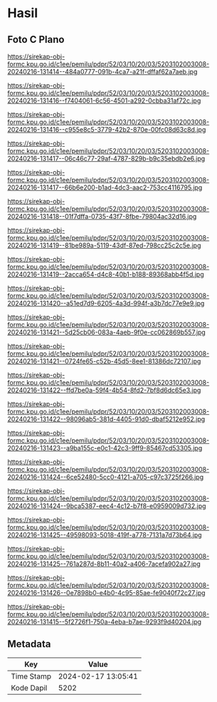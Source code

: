 # Hasil

## Foto C Plano

https://sirekap-obj-formc.kpu.go.id/c1ee/pemilu/pdpr/52/03/10/20/03/5203102003008-20240216-131414--484a0777-091b-4ca7-a21f-dffaf62a7aeb.jpg

https://sirekap-obj-formc.kpu.go.id/c1ee/pemilu/pdpr/52/03/10/20/03/5203102003008-20240216-131416--f7404061-6c56-4501-a292-0cbba31af72c.jpg

https://sirekap-obj-formc.kpu.go.id/c1ee/pemilu/pdpr/52/03/10/20/03/5203102003008-20240216-131416--c955e8c5-3779-42b2-870e-00fc08d63c8d.jpg

https://sirekap-obj-formc.kpu.go.id/c1ee/pemilu/pdpr/52/03/10/20/03/5203102003008-20240216-131417--06c46c77-29af-4787-829b-b9c35ebdb2e6.jpg

https://sirekap-obj-formc.kpu.go.id/c1ee/pemilu/pdpr/52/03/10/20/03/5203102003008-20240216-131417--66b6e200-b1ad-4dc3-aac2-753cc4116795.jpg

https://sirekap-obj-formc.kpu.go.id/c1ee/pemilu/pdpr/52/03/10/20/03/5203102003008-20240216-131418--01f7dffa-0735-43f7-8fbe-79804ac32d16.jpg

https://sirekap-obj-formc.kpu.go.id/c1ee/pemilu/pdpr/52/03/10/20/03/5203102003008-20240216-131419--81be989a-5119-43df-87ed-798cc25c2c5e.jpg

https://sirekap-obj-formc.kpu.go.id/c1ee/pemilu/pdpr/52/03/10/20/03/5203102003008-20240216-131419--2acca654-d4c8-40b1-b188-89368abb4f5d.jpg

https://sirekap-obj-formc.kpu.go.id/c1ee/pemilu/pdpr/52/03/10/20/03/5203102003008-20240216-131420--a51ed7d9-6205-4a3d-994f-a3b7dc77e9e9.jpg

https://sirekap-obj-formc.kpu.go.id/c1ee/pemilu/pdpr/52/03/10/20/03/5203102003008-20240216-131421--5d25cb06-083a-4aeb-9f0e-cc062869b557.jpg

https://sirekap-obj-formc.kpu.go.id/c1ee/pemilu/pdpr/52/03/10/20/03/5203102003008-20240216-131421--0724fe65-c52b-45d5-8ee1-81386dc72107.jpg

https://sirekap-obj-formc.kpu.go.id/c1ee/pemilu/pdpr/52/03/10/20/03/5203102003008-20240216-131422--ffd7be0a-59f4-4b54-8fd2-7bf8d6dc65e3.jpg

https://sirekap-obj-formc.kpu.go.id/c1ee/pemilu/pdpr/52/03/10/20/03/5203102003008-20240216-131422--98096ab5-381d-4405-91d0-dbaf5212e952.jpg

https://sirekap-obj-formc.kpu.go.id/c1ee/pemilu/pdpr/52/03/10/20/03/5203102003008-20240216-131423--a9ba155c-e0c1-42c3-9ff9-85467cd53305.jpg

https://sirekap-obj-formc.kpu.go.id/c1ee/pemilu/pdpr/52/03/10/20/03/5203102003008-20240216-131424--6ce52480-5cc0-4121-a705-c97c3725f266.jpg

https://sirekap-obj-formc.kpu.go.id/c1ee/pemilu/pdpr/52/03/10/20/03/5203102003008-20240216-131424--9bca5387-eec4-4c12-b7f8-e0959009d732.jpg

https://sirekap-obj-formc.kpu.go.id/c1ee/pemilu/pdpr/52/03/10/20/03/5203102003008-20240216-131425--49598093-5018-419f-a778-7131a7d73b64.jpg

https://sirekap-obj-formc.kpu.go.id/c1ee/pemilu/pdpr/52/03/10/20/03/5203102003008-20240216-131425--761a287d-8b11-40a2-a406-7acefa902a27.jpg

https://sirekap-obj-formc.kpu.go.id/c1ee/pemilu/pdpr/52/03/10/20/03/5203102003008-20240216-131426--0e7898b0-e4b0-4c95-85ae-fe9040f72c27.jpg

https://sirekap-obj-formc.kpu.go.id/c1ee/pemilu/pdpr/52/03/10/20/03/5203102003008-20240216-131415--5f2726f1-750a-4eba-b7ae-9293f9d40204.jpg


## Metadata

| Key        | Value               |
| ---------- | ------------------- |
| Time Stamp | 2024-02-17 13:05:41 |
| Kode Dapil | 5202                |



